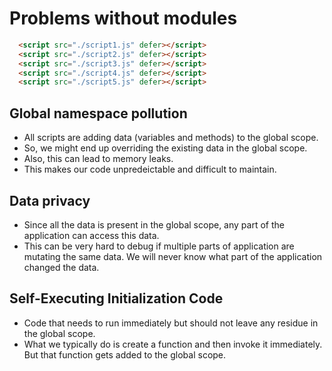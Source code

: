 # Problems without modules


``` html
  <script src="./script1.js" defer></script>
  <script src="./script2.js" defer></script>
  <script src="./script3.js" defer></script>
  <script src="./script4.js" defer></script>
  <script src="./script5.js" defer></script>
```

## Global namespace pollution

- All scripts are adding data (variables and methods) to the global scope.
- So, we might end up overriding the existing data in the global scope.
- Also, this can lead to memory leaks.
- This makes our code unpredeictable and difficult to maintain.

## Data privacy

- Since all the data is present in the global scope, any part of the application can access this data.
- This can be very hard to debug if multiple parts of application are mutating the same data. We will never know what part of the application changed the data.

## Self-Executing Initialization Code

- Code that needs to run immediately but should not leave any residue in the global scope.
- What we typically do is create a function and then invoke it immediately. But that function gets added to the global scope.
